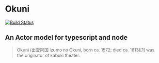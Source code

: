 # Okuni

[![Build Status](https://travis-ci.org/sammyrulez/okuni.svg?branch=master)](https://travis-ci.org/sammyrulez/okuni)

## An Actor model for typescript  and  node

>Okuni (出雲阿国 Izumo no Okuni, born ca. 1572; died ca. 1613)[1] was the originator of kabuki theater.
